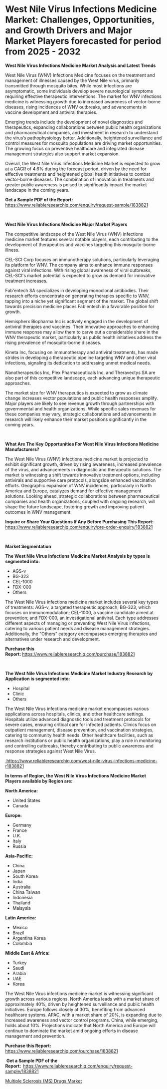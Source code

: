 <p><h1>West Nile Virus Infections Medicine Market: Challenges, Opportunities, and Growth Drivers and Major Market Players forecasted for period from 2025 - 2032</h1></p><p><strong>West Nile Virus Infections Medicine Market Analysis and Latest Trends</strong></p>
<p><p>West Nile Virus (WNV) Infections Medicine focuses on the treatment and management of illnesses caused by the West Nile virus, primarily transmitted through mosquito bites. While most infections are asymptomatic, some individuals develop severe neurological symptoms requiring effective therapeutic interventions. The market for WNV infections medicine is witnessing growth due to increased awareness of vector-borne diseases, rising incidences of WNV outbreaks, and advancements in vaccine development and antiviral therapies.</p><p>Emerging trends include the development of novel diagnostics and therapeutics, expanding collaborations between public health organizations and pharmaceutical companies, and investment in research to understand the virus’s pathophysiology better. Additionally, heightened surveillance and control measures for mosquito populations are driving market opportunities. The growing focus on preventive healthcare and integrated disease management strategies also support market expansion.</p><p>Overall, the West Nile Virus Infections Medicine Market is expected to grow at a CAGR of 4.6% during the forecast period, driven by the need for effective treatments and heightened global health initiatives to combat vector-borne diseases. The combination of innovation in treatments and greater public awareness is poised to significantly impact the market landscape in the coming years.</p></p>
<p><strong>Get a Sample PDF of the Report:&nbsp;</strong> <a href="https://www.reliableresearchiq.com/enquiry/request-sample/1838821?utm_campaign=3314&utm_medium=2&utm_source=Github&utm_content=ia&utm_term=09032025&utm_id=west-nile-virus-infections-medicine">https://www.reliableresearchiq.com/enquiry/request-sample/1838821</a></p>
<p>&nbsp;</p>
<p><strong>West Nile Virus Infections Medicine Major Market Players</strong></p>
<p><p>The competitive landscape of the West Nile Virus (WNV) infections medicine market features several notable players, each contributing to the development of therapeutics and vaccines targeting this mosquito-borne illness.</p><p>CEL-SCI Corp focuses on immunotherapy solutions, particularly leveraging its platform for WNV. The company aims to enhance immune responses against viral infections. With rising global awareness of viral outbreaks, CEL-SCI's market potential is expected to grow as demand for innovative treatment increases.</p><p>Fab'entech SA specializes in developing monoclonal antibodies. Their research efforts concentrate on generating therapies specific to WNV, tapping into a niche yet significant segment of the market. The global shift towards precision medicine places Fab'entech in a favorable position for growth.</p><p>Hemispherx Biopharma Inc is actively engaged in the development of antiviral therapies and vaccines. Their innovative approaches to enhancing immune response may allow them to carve out a considerable share in the WNV therapeutic market, particularly as public health initiatives address the rising prevalence of mosquito-borne diseases.</p><p>Kineta Inc, focusing on immunotherapy and antiviral treatments, has made strides in developing a therapeutic pipeline targeting WNV and other viral infections, signaling its dedication to addressing unmet medical needs.</p><p>Nanotherapeutics Inc, Plex Pharmaceuticals Inc, and Theravectys SA are also part of this competitive landscape, each advancing unique therapeutic approaches. </p><p>The market size for WNV therapeutics is expected to grow as climate change increases vector populations and public health responses amplify. Major players are likely to see revenue growth through partnerships with governmental and health organizations. While specific sales revenues for these companies may vary, strategic collaborations and advancements in research will likely enhance their market positions significantly in the coming years.</p></p>
<p>&nbsp;</p>
<p><strong>What Are The Key Opportunities For West Nile Virus Infections Medicine Manufacturers?</strong></p>
<p><p>The West Nile Virus (WNV) infections medicine market is projected to exhibit significant growth, driven by rising awareness, increased prevalence of the virus, and advancements in diagnostic and therapeutic solutions. The market is witnessing a shift towards innovative treatment options, including antivirals and supportive care protocols, alongside enhanced vaccination efforts. Geographic expansion of WNV incidences, particularly in North America and Europe, catalyzes demand for effective management solutions. Looking ahead, strategic collaborations between pharmaceutical companies and health organizations, coupled with ongoing research, will shape the future landscape, fostering growth and improving patient outcomes in WNV management.</p></p>
<p><strong>Inquire or Share Your Questions If Any Before Purchasing This Report:</strong> <a href="https://www.reliableresearchiq.com/enquiry/pre-order-enquiry/1838821?utm_campaign=3314&utm_medium=2&utm_source=Github&utm_content=ia&utm_term=09032025&utm_id=west-nile-virus-infections-medicine">https://www.reliableresearchiq.com/enquiry/pre-order-enquiry/1838821</a></p>
<p>&nbsp;</p>
<p><strong>Market Segmentation</strong></p>
<p><strong>The West Nile Virus Infections Medicine Market Analysis by types is segmented into:</strong></p>
<p><ul><li>AGS-v</li><li>BG-323</li><li>CEL-1000</li><li>FDX-000</li><li>Others</li></ul></p>
<p><p>The West Nile Virus infections medicine market includes several key types of treatments: AGS-v, a targeted therapeutic approach; BG-323, which focuses on immunomodulation; CEL-1000, a vaccine candidate aimed at prevention; and FDX-000, an investigational antiviral. Each type addresses different aspects of managing or preventing West Nile Virus infections, catering to various patient needs and disease management strategies. Additionally, the "Others" category encompasses emerging therapies and alternatives under research and development.</p></p>
<p><strong>Purchase this Report:&nbsp;</strong><a href="https://www.reliableresearchiq.com/purchase/1838821?utm_campaign=3314&utm_medium=2&utm_source=Github&utm_content=ia&utm_term=09032025&utm_id=west-nile-virus-infections-medicine">https://www.reliableresearchiq.com/purchase/1838821</a></p>
<p>&nbsp;</p>
<p><strong>The West Nile Virus Infections Medicine Market Industry Research by Application is segmented into:</strong></p>
<p><ul><li>Hospital</li><li>Clinic</li><li>Others</li></ul></p>
<p><p>The West Nile Virus infections medicine market encompasses various applications across hospitals, clinics, and other healthcare settings. Hospitals utilize advanced diagnostic tools and treatment protocols for severe cases, ensuring critical care for infected patients. Clinics focus on outpatient management, disease prevention, and vaccination strategies, catering to community health needs. Other healthcare facilities, such as research institutions or public health organizations, play a role in monitoring and controlling outbreaks, thereby contributing to public awareness and response strategies against West Nile Virus.</p></p>
<p><a href="https://www.reliableresearchiq.com/west-nile-virus-infections-medicine-r1838821?utm_campaign=3314&utm_medium=2&utm_source=Github&utm_content=ia&utm_term=09032025&utm_id=west-nile-virus-infections-medicine">&nbsp;https://www.reliableresearchiq.com/west-nile-virus-infections-medicine-r1838821</a></p>
<p><strong>In terms of Region, the West Nile Virus Infections Medicine Market Players available by Region are:</strong></p>
<p>
    <p> <strong> North America: </strong>
        <ul>
            <li>United States</li>
            <li>Canada</li>
        </ul>
        </p> 
    <p> <strong> Europe: </strong>
        <ul>
            <li>Germany</li>
            <li>France</li>
            <li>U.K.</li>
            <li>Italy</li>
            <li>Russia</li>
        </ul>
        </p> 
    <p> <strong> Asia-Pacific: </strong>
        <ul>
            <li>China</li>
            <li>Japan</li>
            <li>South Korea</li>
            <li>India</li>
            <li>Australia</li>
            <li>China Taiwan</li>
            <li>Indonesia</li>
            <li>Thailand</li>
            <li>Malaysia</li>
        </ul>
        </p> 
    <p> <strong> Latin America: </strong>
        <ul>
            <li>Mexico</li>
            <li>Brazil</li>
            <li>Argentina Korea</li>
            <li>Colombia</li>
        </ul>
        </p> 
    <p> <strong> Middle East & Africa: </strong>
        <ul>
            <li>Turkey</li>
            <li>Saudi</li>
            <li>Arabia</li>
            <li>UAE</li>
            <li>Korea</li>
        </ul>
    </p>
    </p>
<p><p>The West Nile Virus infections medicine market is witnessing significant growth across various regions. North America leads with a market share of approximately 40%, driven by heightened surveillance and public health initiatives. Europe follows closely at 30%, benefiting from advanced healthcare systems. APAC, with a market share of 20%, is expanding due to increased awareness and vector control programs. China, while emerging, holds about 10%. Projections indicate that North America and Europe will continue to dominate the market amid ongoing efforts in disease management and prevention.</p></p>
<p><strong>Purchase this Report: </strong><a href="https://www.reliableresearchiq.com/purchase/1838821?utm_campaign=3314&utm_medium=2&utm_source=Github&utm_content=ia&utm_term=09032025&utm_id=west-nile-virus-infections-medicine">https://www.reliableresearchiq.com/purchase/1838821</a></p>
<p>&nbsp;<strong>Get a Sample PDF of the Report:&nbsp;&nbsp;</strong><a href="https://www.reliableresearchiq.com/enquiry/request-sample/1838821?utm_campaign=3314&utm_medium=2&utm_source=Github&utm_content=ia&utm_term=09032025&utm_id=west-nile-virus-infections-medicine">https://www.reliableresearchiq.com/enquiry/request-sample/1838821</a></p>
<p><strong></strong></p>
<p><p><a href="https://github.com/kaloyhboosh/Market-Research-Report-List-1/blob/main/multiple-sclerosis-ms-drugs-market.md?utm_campaign=3314&utm_medium=2&utm_source=Github&utm_content=ia&utm_term=09032025&utm_id=west-nile-virus-infections-medicine">Multiple Sclerosis (MS) Drugs Market</a></p></p>